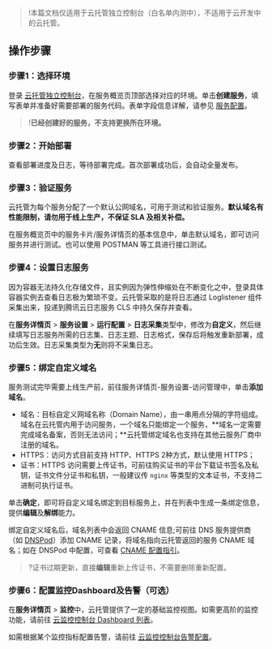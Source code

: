 > !本篇文档仅适用于云托管独立控制台（白名单内测中），不适用于云开发中的云托管。

## 操作步骤

### 步骤1：选择环境

登录 [云托管独立控制台](https://console.cloud.tencent.com/tcbr)，在服务概览页顶部选择对应的环境。单击**创建服务**，填写表单并准备好需要部署的服务代码。表单字段信息详解，请参见 [服务配置](https://cloud.tencent.com/document/product/1243/77197)。

>!**已经创建好的服务，不支持更换所在环境。**

### 步骤2：开始部署

查看部署进度及日志，等待部署完成。首次部署成功后，会自动全量发布。

### 步骤3：验证服务

云托管为每个服务分配了一个默认公网域名，可用于测试和验证服务。**默认域名有性能限制，请勿用于线上生产，不保证 SLA 及相关补偿。**

在服务概览页中的服务卡片/服务详情页的基本信息中，单击默认域名，即可访问服务并进行测试。也可以使用 POSTMAN 等工具进行接口测试。

### 步骤4：设置日志服务

因为容器无法持久化存储文件，且实例因为弹性伸缩处在不断变化之中，登录具体容器实例去查看日志极为繁琐不变。云托管采取的是将日志通过 Loglistener 组件采集出来，投递到腾讯云日志服务 CLS 中持久保存并查看。

在**服务详情页** > **服务设置** > **运行配置** > **日志采集**类型中，修改为**自定义**，然后继续填写日志服务所需的日志集、日志主题、日志格式，保存后将触发重新部署，成功后生效。日志采集类型为**无**则将不采集日志。

### 步骤5：绑定自定义域名

服务测试完毕需要上线生产前，前往服务详情页-服务设置-访问管理中，单击**添加域名**。

- 域名：目标自定义网域名称（Domain Name），由一串用点分隔的字符组成。域名在云托管内用于访问服务，一个域名只能绑定一个服务，**域名一定需要完成域名备案，否则无法访问；**云托管绑定域名也支持在其他云服务厂商中注册的域名。
- HTTPS：访问方式目前支持 HTTP、HTTPS 2种方式，默认使用 HTTPS；
- 证书：HTTPS 访问需要上传证书，可前往购买证书的平台下载证书签名及私钥，证书文件分证书和私钥，一般建议传 `nginx` 等类型的文本证书，不支持二进制可执行证书。

单击**确定**，即可将自定义域名绑定到目标服务上，并在列表中生成一条绑定信息，提供**编辑**及**解绑**能力。

绑定自定义域名后，域名列表中会返回 CNAME 信息;可前往 DNS 服务提供商（如 [DNSPod](https://dnspod.cloud.tencent.com/)）添加 CNAME 记录，将域名指向云托管返回的服务 CNAME 域名；如在 DNSPod 中配置，可查看 [CNAME 配置指引](https://cloud.tencent.com/document/product/302/3450)。

> ?证书过期更新，直接**编辑**重新上传证书，不需要删除重新配置。

### 步骤6：配置监控Dashboard及告警（可选）

在**服务详情页** > **监控**中，云托管提供了一定的基础监控视图。如需更高阶的监控功能，请前往 [云监控控制台 Dashboard 列表](https://console.cloud.tencent.com/monitor/dashboard2/dashboards)。

如需根据某个监控指标配置告警，请前往 [云监控控制台告警配置](https://console.cloud.tencent.com/monitor/alarm2/policy)。

